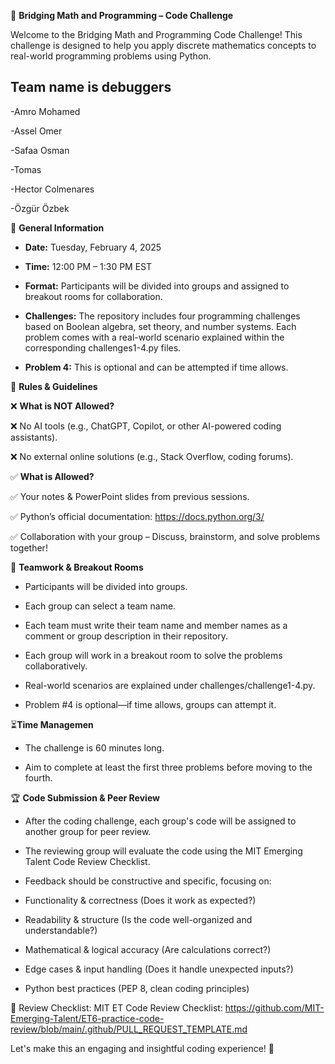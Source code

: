 
🚀 **Bridging Math and Programming – Code Challenge**

Welcome to the Bridging Math and Programming Code Challenge! This challenge is designed to help you apply discrete mathematics concepts to real-world programming problems using Python.

## Team name is debuggers

-Amro Mohamed

-Assel Omer

-Safaa Osman

-Tomas

-Hector Colmenares

-Özgür Özbek

📌 **General Information**

* **Date:** Tuesday, February 4, 2025

* **Time:** 12:00 PM – 1:30 PM EST

* **Format:** Participants will be divided into groups and assigned to breakout rooms for collaboration.

* **Challenges:** The repository includes four programming challenges based on Boolean algebra, set theory, and number systems. Each problem comes with a real-world scenario explained within the corresponding challenges1-4.py files.
* **Problem 4:** This is optional and can be attempted if time allows.

📜 **Rules & Guidelines**

❌ **What is NOT Allowed?**

❌ No AI tools (e.g., ChatGPT, Copilot, or other AI-powered coding assistants).

❌ No external online solutions (e.g., Stack Overflow, coding forums).

✅ **What is Allowed?**

✅ Your notes & PowerPoint slides from previous sessions.

✅ Python’s official documentation: <https://docs.python.org/3/>

✅ Collaboration with your group – Discuss, brainstorm, and solve problems together!

👥 **Teamwork & Breakout Rooms**

* Participants will be divided into groups.

* Each group can select a team name.

* Each team must write their team name and member names as a comment or group description in their repository.

* Each group will work in a breakout room to solve the problems collaboratively.

* Real-world scenarios are explained under challenges/challenge1-4.py.

* Problem #4 is optional—if time allows, groups can attempt it.

⏳**Time Managemen**

* The challenge is 60 minutes long.

* Aim to complete at least the first three problems before moving to the fourth.

🏆 **Code Submission & Peer Review**

* After the coding challenge, each group's code will be assigned to another group for peer review.

* The reviewing group will evaluate the code using the MIT Emerging Talent Code Review Checklist.

* Feedback should be constructive and specific, focusing on:

* Functionality & correctness (Does it work as expected?)

* Readability & structure (Is the code well-organized and understandable?)

* Mathematical & logical accuracy (Are calculations correct?)

* Edge cases & input handling (Does it handle unexpected inputs?)

* Python best practices (PEP 8, clean coding principles)

🔗 Review Checklist: MIT ET Code Review Checklist: <https://github.com/MIT-Emerging-Talent/ET6-practice-code-review/blob/main/.github/PULL_REQUEST_TEMPLATE.md>  

Let's make this an engaging and insightful coding experience! 🚀
